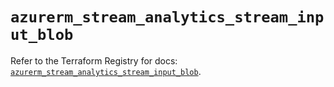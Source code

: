 # `azurerm_stream_analytics_stream_input_blob`

Refer to the Terraform Registry for docs: [`azurerm_stream_analytics_stream_input_blob`](https://registry.terraform.io/providers/hashicorp/azurerm/4.40.0/docs/resources/stream_analytics_stream_input_blob).
